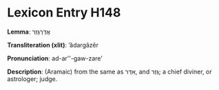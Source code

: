 # Lexicon Entry H148

**Lemma**: אֲדַרְגָּזֵר

**Transliteration (xlit)**: ʼădargâzêr

**Pronunciation**: ad-ar''-gaw-zare'

**Description**:
(Aramaic) from the same as אִדַּר, and גְּזַר; a chief diviner, or astrologer; judge.
